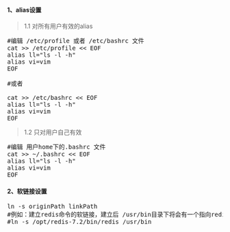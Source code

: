 #### 1、alias设置
>1.1 对所有用户有效的alias
<pre class="prettyprint lang-s">
#编辑 /etc/profile 或者 /etc/bashrc 文件
cat >> /etc/profile << EOF
alias ll="ls -l -h"
alias vi=vim
EOF

#或者

cat >> /etc/bashrc << EOF
alias ll="ls -l -h"
alias vi=vim
EOF
</pre>
>1.2 只对用户自己有效
<pre class="prettyprint lang-s">
#编辑 用户home下的.bashrc 文件
cat >> ~/.bashrc << EOF
alias ll="ls -l -h"
alias vi=vim
EOF
</pre>
#### 2、软链接设置
<pre class="prettyprint lang-s">
ln -s originPath linkPath
#例如：建立redis命令的软链接，建立后 /usr/bin目录下将会有一个指向redis实际文件的链接
#ln -s /opt/redis-7.2/bin/redis /usr/bin
</pre>
